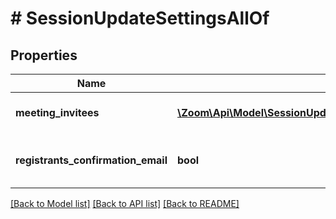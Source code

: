 # # SessionUpdateSettingsAllOf

## Properties

Name | Type | Description | Notes
------------ | ------------- | ------------- | -------------
**meeting_invitees** | [**\Zoom\Api\Model\SessionUpdateSettingsAllOfMeetingInviteesInner[]**](SessionUpdateSettingsAllOfMeetingInviteesInner.md) | A list of the meeting&#39;s invitees. | [optional]
**registrants_confirmation_email** | **bool** | Send confirmation Email to Registrants | [optional]

[[Back to Model list]](../../README.md#models) [[Back to API list]](../../README.md#endpoints) [[Back to README]](../../README.md)
